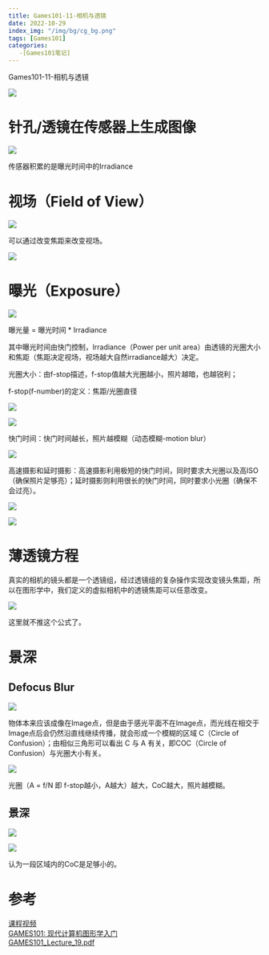```yaml
---
title: Games101-11-相机与透镜
date: 2022-10-29
index_img: "/img/bg/cg_bg.png"
tags: [Games101]
categories: 
   -[Games101笔记]
---
```


Games101-11-相机与透镜
<!-- more -->
![](/article_img/2022-10-29-12-58-05.png)

# 针孔/透镜在传感器上生成图像

![](/article_img/2022-10-29-13-41-49.png)

传感器积累的是曝光时间中的Irradiance

# 视场（Field of View）

![](/article_img/2022-10-29-13-44-18.png)

可以通过改变焦距来改变视场。

![](/article_img/2022-10-29-13-44-32.png)

# 曝光（Exposure）

![](/article_img/2022-10-29-13-46-16.png)

曝光量 = 曝光时间 * Irradiance

其中曝光时间由快门控制，Irradiance（Power per unit area）由透镜的光圈大小和焦距（焦距决定视场，视场越大自然irradiance越大）决定。

光圈大小：由f-stop描述，f-stop值越大光圈越小，照片越暗，也越锐利；

f-stop(f-number)的定义：焦距/光圈直径

![](/article_img/2022-10-29-14-50-09.png)

![](/article_img/2022-10-29-13-50-48.png)

快门时间：快门时间越长，照片越模糊（动态模糊-motion blur）

![](/article_img/2022-10-29-13-50-58.png)

高速摄影和延时摄影：高速摄影利用极短的快门时间，同时要求大光圈以及高ISO（确保照片足够亮）；延时摄影则利用很长的快门时间，同时要求小光圈（确保不会过亮）。

![](/article_img/2022-10-29-13-55-20.png)

![](/article_img/2022-10-29-13-55-07.png)

# 薄透镜方程

真实的相机的镜头都是一个透镜组，经过透镜组的复杂操作实现改变镜头焦距，所以在图形学中，我们定义的虚拟相机中的透镜焦距可以任意改变。

![](/article_img/2022-10-29-13-58-15.png)

这里就不推这个公式了。

# 景深

## Defocus Blur

![](/article_img/2022-10-29-14-44-06.png)

物体本来应该成像在Image点，但是由于感光平面不在Image点，而光线在相交于Image点后会仍然沿直线继续传播，就会形成一个模糊的区域 C（Circle of Confusion）；由相似三角形可以看出 C 与 A 有关，即COC（Circle of Confusion）与光圈大小有关。

![](/article_img/2022-10-29-14-51-40.png)

光圈（A = f/N 即 f-stop越小，A越大）越大，CoC越大，照片越模糊。

## 景深

![](/article_img/2022-10-29-15-01-54.png)

![](/article_img/2022-10-29-15-02-48.png)

认为一段区域内的CoC是足够小的。

# 参考

[课程视频](https://www.bilibili.com/video/BV1X7411F744?p=19&vd_source=93b215eab72b2548f75d0772e28f8b20)  
[GAMES101: 现代计算机图形学入门](https://sites.cs.ucsb.edu/~lingqi/teaching/games101.html)  
[GAMES101_Lecture_19.pdf](https://sites.cs.ucsb.edu/~lingqi/teaching/resources/GAMES101_Lecture_19.pdf)  